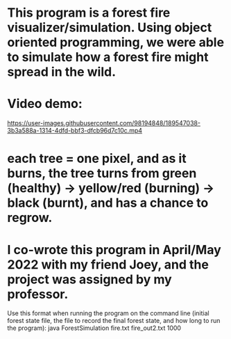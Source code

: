 # This program is a forest fire visualizer/simulation. Using object oriented programming, we were able to simulate how a forest fire might spread in the wild.

# Video demo:
https://user-images.githubusercontent.com/98194848/189547038-3b3a588a-1314-4dfd-bbf3-dfcb96d7c10c.mp4

# each tree = one pixel, and as it burns, the tree turns from green (healthy) -> yellow/red (burning) -> black (burnt), and has a chance to regrow.
# I co-wrote this program in April/May 2022 with my friend Joey, and the project was assigned by my professor.

Use this format when running the program on the command line (initial forest state file, the file to record the final forest state, and how long to run the program):
java ForestSimulation fire.txt fire_out2.txt 1000

